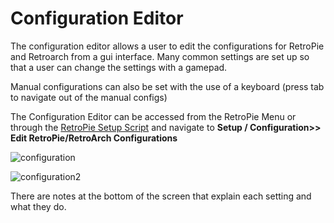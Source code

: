 # Configuration Editor

The configuration editor allows a user to edit the configurations for RetroPie and Retroarch from a gui interface. Many common settings are set up so that a user can change the settings with a gamepad.

Manual configurations can also be set with the use of a keyboard (press tab to navigate out of the manual configs)

The Configuration Editor can be accessed from the RetroPie Menu or through the [RetroPie Setup Script](Updating-RetroPie) and navigate to **Setup / Configuration>> Edit RetroPie/RetroArch Configurations**

![configuration](https://cloud.githubusercontent.com/assets/10035308/12218499/40998ec0-b6de-11e5-8c17-509adf41d542.png)


![configuration2](https://cloud.githubusercontent.com/assets/10035308/12218553/f1ba8c1c-b6df-11e5-8a23-c730a743d908.png)

There are notes at the bottom of the screen that explain each setting and what they do. 